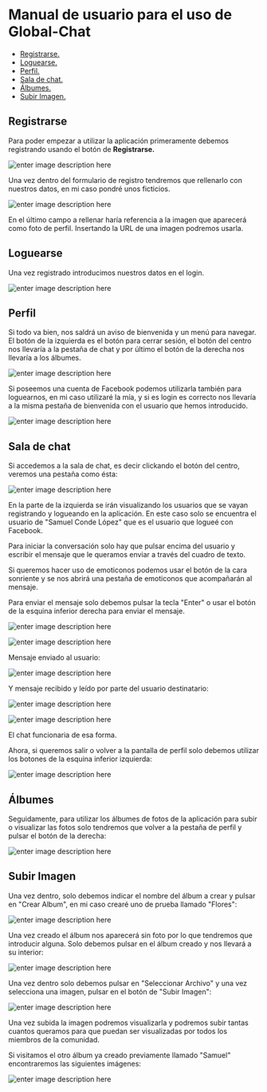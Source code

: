 
# Manual de usuario para el uso de Global-Chat

- [Registrarse.](#registrarse)
- [Loguearse.](#loguearse)
- [Perfil.](#perfil)
- [Sala de chat.](#sala-de-chat)
- [Álbumes.](#álbumes)
- [Subir Imagen.](#subir-imagen)

## Registrarse

Para poder empezar a utilizar la aplicación primeramente debemos registrando usando el botón de **Registrarse.**

![enter image description here](https://github.com/info-iesvi/proyectodam-samuelvalleinclan/blob/doc/manualUsuario/img/botonRegistroNormal.PNG)

Una vez dentro del formulario de registro tendremos que rellenarlo con nuestros datos, en mi caso pondré unos ficticios.

![enter image description here](https://github.com/info-iesvi/proyectodam-samuelvalleinclan/blob/doc/manualUsuario/img/registroRelleno.PNG)

En el último campo a rellenar haría referencia a la imagen que aparecerá como foto de perfil. Insertando la URL de una imagen podremos usarla.

## Loguearse

Una vez registrado introducimos nuestros datos en el login.

![enter image description here](https://github.com/info-iesvi/proyectodam-samuelvalleinclan/blob/doc/manualUsuario/img/loginRelleno.PNG)

## Perfil

Si todo va bien, nos saldrá un aviso de bienvenida y un menú para navegar. El botón de la izquierda es el botón para cerrar sesión, el botón del centro nos llevaría a la pestaña de chat y por último el botón de la derecha nos llevaría a los álbumes.

![enter image description here](https://github.com/info-iesvi/proyectodam-samuelvalleinclan/blob/doc/manualUsuario/img/perfilUsuarioNormal.PNG)

Si poseemos una cuenta de Facebook podemos utilizarla también para loguearnos, en mi caso utilizaré la mía, y si es login es correcto nos llevaría a la misma pestaña de bienvenida con el usuario que hemos introducido.

![enter image description here](https://github.com/info-iesvi/proyectodam-samuelvalleinclan/blob/doc/manualUsuario/img/perfilUsuarioFacebook.PNG)

## Sala de chat

Si accedemos a la sala de chat, es decir clickando el botón del centro, veremos una pestaña como ésta:

![enter image description here](https://github.com/info-iesvi/proyectodam-samuelvalleinclan/blob/doc/manualUsuario/img/chat.PNG)

En la parte de la izquierda se irán visualizando los usuarios que se vayan registrando y logueando en la aplicación. En este caso solo se encuentra el usuario de "Samuel Conde López" que es el usuario que logueé con Facebook.

Para iniciar la conversación solo hay que pulsar encima del usuario y escribir el mensaje que le queramos enviar a través del cuadro de texto. 

Si queremos hacer uso de emoticonos podemos usar el botón de la cara sonriente y se nos abrirá una pestaña de emoticonos que acompañarán al mensaje. 

Para enviar el mensaje solo debemos pulsar la tecla "Enter" o usar el botón de la esquina inferior derecha para enviar el mensaje.

![enter image description here](https://github.com/info-iesvi/proyectodam-samuelvalleinclan/blob/doc/manualUsuario/img/chatEscribiendo.PNG)

![enter image description here](https://github.com/info-iesvi/proyectodam-samuelvalleinclan/blob/doc/manualUsuario/img/chatEscribiendoEmoticono.PNG)

Mensaje enviado al usuario:

![enter image description here](https://github.com/info-iesvi/proyectodam-samuelvalleinclan/blob/doc/manualUsuario/img/mensajeEnviado.PNG)

Y mensaje recibido y leído por parte del usuario destinatario:

![enter image description here](https://github.com/info-iesvi/proyectodam-samuelvalleinclan/blob/doc/manualUsuario/img/mensajeRecibidoSinLeer.PNG)

![enter image description here](https://github.com/info-iesvi/proyectodam-samuelvalleinclan/blob/doc/manualUsuario/img/mensajeRecibidoLeido.PNG)

El chat funcionaria de esa forma.

Ahora, si queremos salir o volver a la pantalla de perfil solo debemos utilizar los botones de la esquina inferior izquierda:

![enter image description here](https://github.com/info-iesvi/proyectodam-samuelvalleinclan/blob/doc/manualUsuario/img/botonVolver.PNG)

## Álbumes

Seguidamente, para utilizar los álbumes de fotos de la aplicación para subir o visualizar las fotos solo tendremos que volver a la pestaña de perfil y pulsar el botón de la derecha:

![enter image description here](https://github.com/info-iesvi/proyectodam-samuelvalleinclan/blob/doc/manualUsuario/img/botonAlbum.PNG)

## Subir Imagen

Una vez dentro, solo debemos indicar el nombre del álbum a crear y pulsar en "Crear Album", en mi caso crearé uno de prueba llamado "Flores":

![enter image description here](https://github.com/info-iesvi/proyectodam-samuelvalleinclan/blob/doc/manualUsuario/img/crearAlbum.PNG)

Una vez creado el álbum nos aparecerá sin foto por lo que tendremos que introducir alguna. Solo debemos pulsar en el álbum creado y nos llevará a su interior:

![enter image description here](https://github.com/info-iesvi/proyectodam-samuelvalleinclan/blob/doc/manualUsuario/img/albumSinFoto.PNG)

Una vez dentro solo debemos pulsar en "Seleccionar Archivo" y una vez selecciona una imagen, pulsar en el botón de "Subir Imagen":

![enter image description here](https://github.com/info-iesvi/proyectodam-samuelvalleinclan/blob/doc/manualUsuario/img/albumConFoto.PNG)

Una vez subida la imagen podremos visualizarla y podremos subir tantas cuantos queramos para que puedan ser visualizadas por todos los miembros de la comunidad.

Si visitamos el otro álbum ya creado previamente llamado "Samuel" encontraremos las siguientes imágenes:

![enter image description here](https://github.com/info-iesvi/proyectodam-samuelvalleinclan/blob/doc/manualUsuario/img/albumSamuel.PNG)





